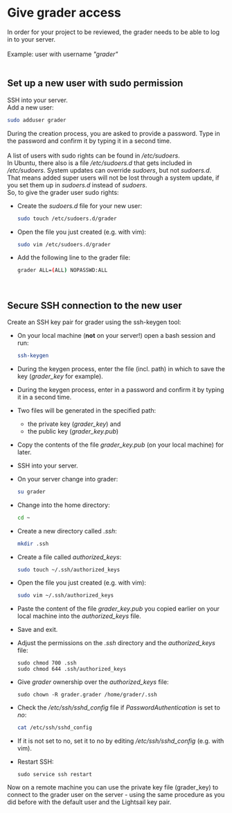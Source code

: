 # Give grader access

In order for your project to be reviewed, the grader needs to be able to log in to your server.<br><br>
Example: user with username *"grader"*<br>
<br>

## Set up a new user with sudo permission
SSH into your server.<br>
Add a new user:
```bash
sudo adduser grader
```
During the creation process, you are asked to provide a password. Type in the password and confirm it by typing it in a second time.<br>
<br>
A list of users with sudo rights can be found in */etc/sudoers*.<br>
In Ubuntu, there also is a file */etc/sudoers.d* that gets included in */etc/sudoers*. System updates can override *sudoers*, but not *sudoers.d*. That means added super users will not be lost through a system update, if you set them up in *sudoers.d* instead of *sudoers*.<br>
So, to give the grader user sudo rights:

* Create the *sudoers.d* file for your new user:
    ```bash
    sudo touch /etc/sudoers.d/grader
    ```
* Open the file you just created (e.g. with vim):
    ```bash
    sudo vim /etc/sudoers.d/grader
    ```
* Add the following line to the grader file:
    ```bash
    grader ALL=(ALL) NOPASSWD:ALL
    ```
<br>

## Secure SSH connection to the new user
Create an SSH key pair for grader using the ssh-keygen tool:

* On your local machine (**not** on your server!) open a bash session and run:
    ```bash
    ssh-keygen
    ```
* During the keygen process, enter the file (incl. path) in which to save the key (*grader_key* for example).
* During the keygen process, enter in a password and confirm it by typing it in a second time.
* Two files will be generated in the specified path:

    * the private key (*grader_key*) and 
    * the public key (*grader_key.pub*)

* Copy the contents of the file *grader_key.pub* (on your local machine) for later.
* SSH into your server.
* On your server change into grader:
    ```bash
    su grader
    ```
* Change into the home directory:
    ```bash
    cd ~
    ```
* Create a new directory called *.ssh*:
    ```bash
    mkdir .ssh
    ```
* Create a file called *authorized_keys*:
    ```bash
    sudo touch ~/.ssh/authorized_keys
    ```
* Open the file you just created (e.g. with vim):
    ```bash
    sudo vim ~/.ssh/authorized_keys
    ```
* Paste the content of the file *grader_key.pub* you copied earlier on your local machine into the *authorized_keys* file.
* Save and exit.
* Adjust the permissions on the *.ssh* directory and the *authorized_keys* file:
    ```
    sudo chmod 700 .ssh
    sudo chmod 644 .ssh/authorized_keys
    ```
* Give *grader* ownership over the *authorized_keys* file:
    ```
    sudo chown -R grader.grader /home/grader/.ssh
    ```
* Check the */etc/ssh/sshd_config* file if *PasswordAuthentication* is set to *no*:
    ```bash
    cat /etc/ssh/sshd_config
    ```
* If it is not set to no, set it to no by editing */etc/ssh/sshd_config* (e.g. with vim).
* Restart SSH:
    ```
    sudo service ssh restart
    ```

Now on a remote machine you can use the private key file (grader_key) to connect to the grader user on the server - using the same procedure as you did before with the default user and the Lightsail key pair.
<br>